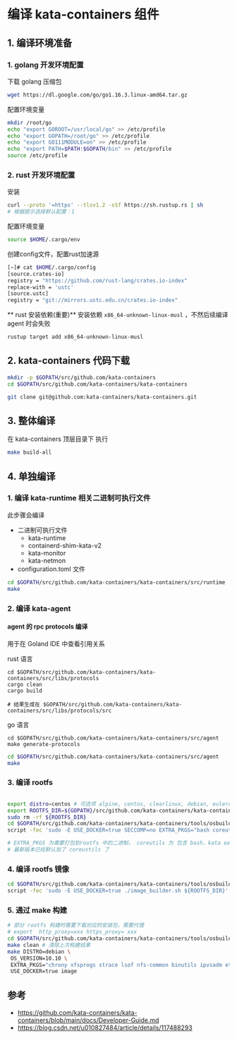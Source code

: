 # 编译 kata-containers 组件

## 1. 编译环境准备

### 1. golang 开发环境配置

下载 golang 压缩包
```bash
wget https://dl.google.com/go/go1.16.3.linux-amd64.tar.gz
```
配置环境变量

```bash
mkdir /root/go
echo "export GOROOT=/usr/local/go" >> /etc/profile
echo "export GOPATH=/root/go" >> /etc/profile
echo "export GO111MODULE=on" >> /etc/profile
echo "export PATH=$PATH:$GOPATH/bin" >> /etc/profile
source /etc/profile
```
### 2. rust 开发环境配置

安装
```bash
curl --proto '=https' --tlsv1.2 -sSf https://sh.rustup.rs | sh
# 根据提示选择默认配置：1
```

配置环境变量 
```bash
source $HOME/.cargo/env
```

创建config文件，配置rust加速源
```bash
[~]# cat $HOME/.cargo/config
[source.crates-io]
registry = "https://github.com/rust-lang/crates.io-index"
replace-with = 'ustc'
[source.ustc]
registry = "git://mirrors.ustc.edu.cn/crates.io-index"
```


** rust 安装依赖(重要)**
安装依赖 `x86_64-unknown-linux-musl` ，不然后续编译 agent 时会失败

```bash
rustup target add x86_64-unknown-linux-musl
```
## 2. kata-containers 代码下载

```bash
mkdir -p $GOPATH/src/github.com/kata-containers
cd $GOPATH/src/github.com/kata-containers/kata-containers

git clone git@github.com:kata-containers/kata-containers.git
```

## 3. 整体编译

在 kata-containers 顶层目录下 执行 

```bash
make build-all
```

## 4. 单独编译

### 1. 编译 kata-runtime 相关二进制可执行文件

此步骤会编译
- 二进制可执行文件
  - kata-runtime
  - containerd-shim-kata-v2
  - kata-monitor
  - kata-netmon
- configuration.toml 文件


```bash
cd $GOPATH/src/github.com/kata-containers/kata-containers/src/runtime
make
```

### 2. 编译 kata-agent

#### agent 的 rpc protocols 编译
用于在 Goland IDE 中查看引用关系

rust 语言
```shell
cd $GOPATH/src/github.com/kata-containers/kata-containers/src/libs/protocols
cargo clean
cargo build

# 结果生成在 $GOPATH/src/github.com/kata-containers/kata-containers/src/libs/protocols/src
```
go 语言
```shell
cd $GOPATH/src/github.com/kata-containers/kata-containers/src/agent
make generate-protocols
```


```bash
cd $GOPATH/src/github.com/kata-containers/kata-containers/src/agent
make 

```

### 3. 编译 rootfs

```bash

export distro=centos # 可选项 alpine, centos, clearlinux, debian, euleros, fedora, suse,  ubuntu
export ROOTFS_DIR=${GOPATH}/src/github.com/kata-containers/kata-containers/tools/osbuilder/rootfs-builder/rootfs
sudo rm -rf ${ROOTFS_DIR}
cd $GOPATH/src/github.com/kata-containers/kata-containers/tools/osbuilder/rootfs-builder
script -fec 'sudo -E USE_DOCKER=true SECCOMP=no EXTRA_PKGS="bash coreutils" ./rootfs.sh ${distro}'

# EXTRA_PKGS 为需要打包到rootfs 中的二进制， coreutils 为 包含 bash，kata exec 进入 console 用的
# 最新版本已经默认加了 coreustils 了
```

### 4. 编译 rootfs 镜像

```bash
cd $GOPATH/src/github.com/kata-containers/kata-containers/tools/osbuilder/image-builder
script -fec 'sudo -E USE_DOCKER=true ./image_builder.sh ${ROOTFS_DIR}'
```


### 5. 通过 make 构建

```bash
# 部分 rootfs 构建时需要下载对应的安装包，需要代理
# export  http_proxy=xxx https_proxy= xxx
cd $GOPATH/src/github.com/kata-containers/kata-containers/tools/osbuilder/
make clean # 清除上次构建结果
make DISTRO=debian \
 OS_VERSION=10.10 \
 EXTRA_PKGS="chrony xfsprogs strace lsof nfs-common binutils ipvsadm ethtool e2fsprogs netcat tcpdump iproute2 net-tools telnet iputils-ping" \
 USE_DOCKER=true image
```

## 参考

- https://github.com/kata-containers/kata-containers/blob/main/docs/Developer-Guide.md
- https://blog.csdn.net/u010827484/article/details/117488293